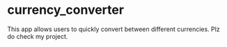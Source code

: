 # currency_converter
This app allows users to quickly convert between different currencies. Plz do check my project.

